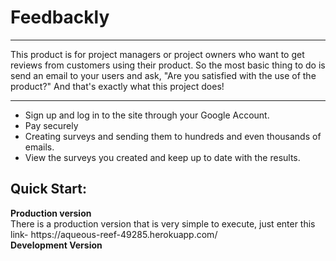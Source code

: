 <h1>Feedbackly</h1>
<p></p>
<hr/>
 <div> This product is for project managers or project owners who want to get reviews from customers using their product. So the most basic  thing to do is send an email to your users and ask, "Are you satisfied with the use of the product?"
  And that's exactly what this project does!</div>
<hr/>
<ul>
  <li>Sign up and log in to the site through your Google Account.</li>
  <li>Pay securely</li>
  <li>Creating surveys and sending them to hundreds and even thousands of emails.</li>
  <li>View the surveys you created and keep up to date with the results.</li>
</ul>

<h2>Quick Start:</h2>
<p></p>
<strong>Production version</strong>
<div>There is a production version that is very simple to execute, just enter this link- https://aqueous-reef-49285.herokuapp.com/</div>
<strong>Development Version</strong>
